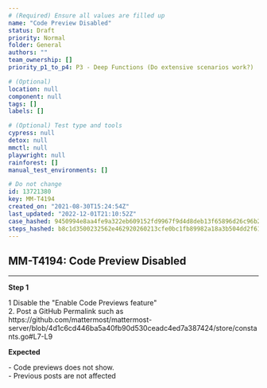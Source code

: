 ```yaml
---
# (Required) Ensure all values are filled up
name: "Code Preview Disabled"
status: Draft
priority: Normal
folder: General
authors: ""
team_ownership: []
priority_p1_to_p4: P3 - Deep Functions (Do extensive scenarios work?)

# (Optional)
location: null
component: null
tags: []
labels: []

# (Optional) Test type and tools
cypress: null
detox: null
mmctl: null
playwright: null
rainforest: []
manual_test_environments: []

# Do not change
id: 13721380
key: MM-T4194
created_on: "2021-08-30T15:24:54Z"
last_updated: "2022-12-01T21:10:52Z"
case_hashed: 9450994e8aa4fe9a322eb609152fd9967f9d4d8deb13f65896d26c96b2fc3846de0756eca496ca8affffe87d6ee20d7b
steps_hashed: b8c1d3500232562e462920260213cfe0bc1fb89982a18a3b504dd2f61c2f0a4793179c1a2b8eff01bba369dca7a65713
---
```


<!-- (Auto-generated) Based on frontmatter's "key" and "name" -->

## MM-T4194: Code Preview Disabled

---

**Step 1**

1 Disable the "Enable Code Previews feature"\
2\. Post a GitHub Permalink such as https\://github.com/mattermost/mattermost-server/blob/4d1c6cd446ba5a40fb90d530ceadc4ed7a387424/store/constants.go#L7-L9

**Expected**

\- Code previews does not show.\
\- Previous posts are not affected
